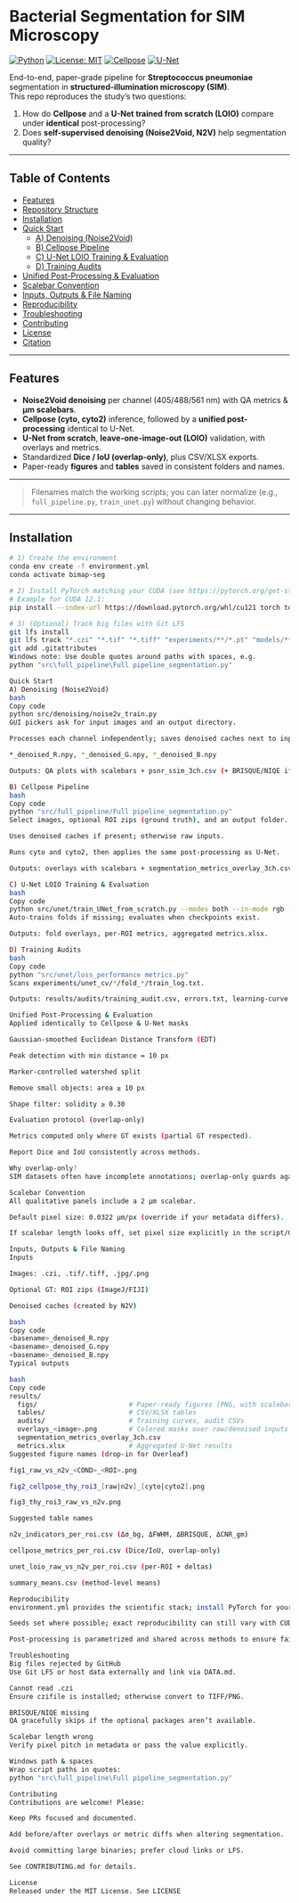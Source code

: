 # Bacterial Segmentation for SIM Microscopy

[![Python](https://img.shields.io/badge/Python-3.10%2B-blue)](#)
[![License: MIT](https://img.shields.io/badge/License-MIT-green)](#)
[![Cellpose](https://img.shields.io/badge/Segmentation-Cellpose-orange)](#)
[![U-Net](https://img.shields.io/badge/Model-U--Net-purple)](#)

End-to-end, paper-grade pipeline for **Streptococcus pneumoniae** segmentation in **structured-illumination microscopy (SIM)**.  
This repo reproduces the study’s two questions:

1. How do **Cellpose** and a **U-Net trained from scratch (LOIO)** compare under **identical** post-processing?
2. Does **self-supervised denoising (Noise2Void, N2V)** help segmentation quality?

---

## Table of Contents
- [Features](#features)
- [Repository Structure](#repository-structure)
- [Installation](#installation)
- [Quick Start](#quick-start)
  - [A) Denoising (Noise2Void)](#a-denoising-noise2void)
  - [B) Cellpose Pipeline](#b-cellpose-pipeline)
  - [C) U-Net LOIO Training & Evaluation](#c-u-net-loio-training--evaluation)
  - [D) Training Audits](#d-training-audits)
- [Unified Post-Processing & Evaluation](#unified-post-processing--evaluation)
- [Scalebar Convention](#scalebar-convention)
- [Inputs, Outputs & File Naming](#inputs-outputs--file-naming)
- [Reproducibility](#reproducibility)
- [Troubleshooting](#troubleshooting)
- [Contributing](#contributing)
- [License](#license)
- [Citation](#citation)

---

## Features
- **Noise2Void denoising** per channel (405/488/561 nm) with QA metrics & **µm scalebars**.
- **Cellpose (cyto, cyto2)** inference, followed by a **unified post-processing** identical to U-Net.
- **U-Net from scratch**, **leave-one-image-out (LOIO)** validation, with overlays and metrics.
- Standardized **Dice / IoU (overlap-only)**, plus CSV/XLSX exports.
- Paper-ready **figures** and **tables** saved in consistent folders and names.

---


> Filenames match the working scripts; you can later normalize (e.g., `full_pipeline.py`, `train_unet.py`) without changing behavior.

---

## Installation

```bash
# 1) Create the environment
conda env create -f environment.yml
conda activate bimap-seg

# 2) Install PyTorch matching your CUDA (see https://pytorch.org/get-started/locally/)
# Example for CUDA 12.1:
pip install --index-url https://download.pytorch.org/whl/cu121 torch torchvision torchaudio

# 3) (Optional) Track big files with Git LFS
git lfs install
git lfs track "*.czi" "*.tif" "*.tiff" "experiments/**/*.pt" "models/**/*.h5"
git add .gitattributes
Windows note: Use double quotes around paths with spaces, e.g.
python "src\full_pipeline\Full pipeline_segmentation.py"

Quick Start
A) Denoising (Noise2Void)
bash
Copy code
python src/denoising/noise2v_train.py
GUI pickers ask for input images and an output directory.

Processes each channel independently; saves denoised caches next to inputs:

*_denoised_R.npy, *_denoised_G.npy, *_denoised_B.npy

Outputs: QA plots with scalebars + psnr_ssim_3ch.csv (+ BRISQUE/NIQE if available).

B) Cellpose Pipeline
bash
Copy code
python "src/full_pipeline/Full pipeline_segmentation.py"
Select images, optional ROI zips (ground truth), and an output folder.

Uses denoised caches if present; otherwise raw inputs.

Runs cyto and cyto2, then applies the same post-processing as U-Net.

Outputs: overlays with scalebars + segmentation_metrics_overlay_3ch.csv.

C) U-Net LOIO Training & Evaluation
bash
Copy code
python src/unet/train_UNet_from_scratch.py --modes both --in-mode rgb --epochs 50 --batch 8
Auto-trains folds if missing; evaluates when checkpoints exist.

Outputs: fold overlays, per-ROI metrics, aggregated metrics.xlsx.

D) Training Audits
bash
Copy code
python "src/unet/loss_performance metrics.py"
Scans experiments/unet_cv/*/fold_*/train_log.txt.

Outputs: results/audits/training_audit.csv, errors.txt, learning-curve PNGs.

Unified Post-Processing & Evaluation
Applied identically to Cellpose & U-Net masks

Gaussian-smoothed Euclidean Distance Transform (EDT)

Peak detection with min distance = 10 px

Marker-controlled watershed split

Remove small objects: area ≥ 10 px

Shape filter: solidity ≥ 0.30

Evaluation protocol (overlap-only)

Metrics computed only where GT exists (partial GT respected).

Report Dice and IoU consistently across methods.

Why overlap-only?
SIM datasets often have incomplete annotations; overlap-only guards against penalizing predictions in unlabelled regions.

Scalebar Convention
All qualitative panels include a 2 µm scalebar.

Default pixel size: 0.0322 µm/px (override if your metadata differs).

If scalebar length looks off, set pixel size explicitly in the script/CLI.

Inputs, Outputs & File Naming
Inputs

Images: .czi, .tif/.tiff, .jpg/.png

Optional GT: ROI zips (ImageJ/FIJI)

Denoised caches (created by N2V)

bash
Copy code
<basename>_denoised_R.npy
<basename>_denoised_G.npy
<basename>_denoised_B.npy
Typical outputs

bash
Copy code
results/
  figs/                       # Paper-ready figures (PNG, with scalebars)
  tables/                     # CSV/XLSX tables
  audits/                     # Training curves, audit CSVs
  overlays_<image>.png        # Colored masks over raw/denoised inputs
  segmentation_metrics_overlay_3ch.csv
  metrics.xlsx                # Aggregated U-Net results
Suggested figure names (drop-in for Overleaf)

fig1_raw_vs_n2v_<COND>_<ROI>.png

fig2_cellpose_thy_roi3_[raw|n2v]_[cyto|cyto2].png

fig3_thy_roi3_raw_vs_n2v.png

Suggested table names

n2v_indicators_per_roi.csv (Δσ_bg, ΔFWHM, ΔBRISQUE, ΔCNR_gm)

cellpose_metrics_per_roi.csv (Dice/IoU, overlap-only)

unet_loio_raw_vs_n2v_per_roi.csv (per-ROI + deltas)

summary_means.csv (method-level means)

Reproducibility
environment.yml provides the scientific stack; install PyTorch for your CUDA.

Seeds set where possible; exact reproducibility can still vary with CUDA/cuDNN.

Post-processing is parametrized and shared across methods to ensure fair comparison.

Troubleshooting
Big files rejected by GitHub
Use Git LFS or host data externally and link via DATA.md.

Cannot read .czi
Ensure czifile is installed; otherwise convert to TIFF/PNG.

BRISQUE/NIQE missing
QA gracefully skips if the optional packages aren’t available.

Scalebar length wrong
Verify pixel pitch in metadata or pass the value explicitly.

Windows path & spaces
Wrap script paths in quotes:
python "src\full_pipeline\Full pipeline_segmentation.py"

Contributing
Contributions are welcome! Please:

Keep PRs focused and documented.

Add before/after overlays or metric diffs when altering segmentation.

Avoid committing large binaries; prefer cloud links or LFS.

See CONTRIBUTING.md for details.

License
Released under the MIT License. See LICENSE









